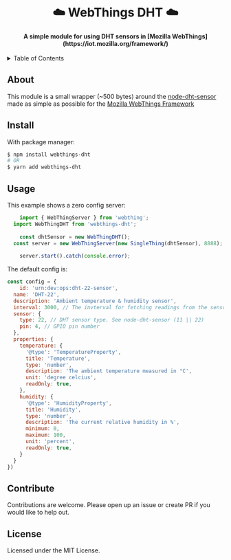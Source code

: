 <h1 align="center">☁️ WebThings DHT ☁️</h1>
<div align="center">
  <strong>A simple module for using DHT sensors in [Mozilla WebThings](https://iot.mozilla.org/framework/)</strong>
</div>
<br>

<details>
  <summary>Table of Contents</summary>
  <li><a href="#about">About</a></li>
  <li><a href="#install">Install</a></li>
  <li><a href="#usage">Usage</a></li>
  <li><a href="#contribute">Contribute</a></li>
  <li><a href="#license">License</a></li>
</details>

## About

This module is a small wrapper (~500 bytes) around the [node-dht-sensor](https://github.com/momenso/node-dht-sensor) made as simple as possible for the [Mozilla WebThings Framework](https://iot.mozilla.org/framework/)

## Install

With package manager:

```sh
$ npm install webthings-dht
# OR
$ yarn add webthings-dht
```

## Usage

This example shows a zero config server:

```js
	import { WebThingServer } from 'webthing';
  import WebThingDHT from 'webthings-dht';
  
	const dhtSensor = new WebThingDHT();
  const server = new WebThingServer(new SingleThing(dhtSensor), 8888);
  
	server.start().catch(console.error);
```

The default config is:

```js
const config = {
	id: 'urn:dev:ops:dht-22-sensor',
  name: 'DHT-22',
  description: 'Ambient temperature & humidity sensor',
  interval: 3000, // The invterval for fetching readings from the sensor (3s)
  sensor: {
    type: 22, // DHT sensor type. See node-dht-sensor (11 || 22)
    pin: 4, // GPIO pin number
  },
  properties: {
    temperature: {
      '@type': 'TemperatureProperty',
      title: 'Temperature',
      type: 'number',
      description: 'The ambient temperature measured in °C',
      unit: 'degree celcius',
      readOnly: true,
    },
    humidity: {
      '@type': 'HumidityProperty',
      title: 'Humidity',
      type: 'number',
      description: 'The current relative humidity in %',
      minimum: 0,
      maximum: 100,
      unit: 'percent',
      readOnly: true,
    }
  }
})
```

## Contribute

Contributions are welcome. Please open up an issue or create PR if you would like to help out.

## License

Licensed under the MIT License.